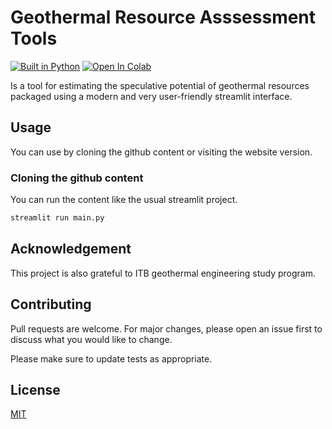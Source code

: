 # Geothermal Resource Asssessment Tools

[![Built in Python](https://img.shields.io/badge/Python-3.8%2C%203.9%2C%203.10-blue)](https://www.python.org/downloads/) [![Open In Colab](https://colab.research.google.com/assets/colab-badge.svg)](https://colab.research.google.com/drive/1N4M_8ZbcN2Ss124hqswso0LGtLFh2tNK?usp=sharing)

Is a tool for estimating the speculative potential of geothermal
resources packaged using a modern and very user-friendly streamlit interface.

## Usage

You can use by cloning the github content or visiting the website version. 

### Cloning the github content

You can run the content like the usual streamlit project.

```bash
streamlit run main.py
```

## Acknowledgement

This project is also grateful to ITB geothermal engineering study program.

## Contributing

Pull requests are welcome. For major changes, please open an issue first to discuss what you would like to change.

Please make sure to update tests as appropriate.

## License
[MIT](https://choosealicense.com/licenses/mit/)
